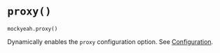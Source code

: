 # `proxy()`

`mockyeah.proxy()`

Dynamically enables the `proxy` configuration option. See [Configuration](../../src/pages/Configuration.md).
